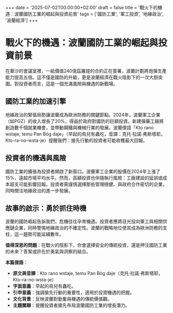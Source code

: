 
+++
date = '2025-07-02T00:00:00+02:00'
draft = false
title = '戰火下的機遇：波蘭國防工業的崛起與投資前景'
tags = ['國防工業', '軍工投資', '地緣政治', '波蘭經濟']
+++

# 戰火下的機遇：波蘭國防工業的崛起與投資前景

在華沙的會議室裡，一紙價值240億茲羅提的合約正在簽署，波蘭計劃將炮彈生產能力提高五倍。這不僅是國防的升級，更是波蘭經濟在戰火陰影下的一次大胆突圍。對投資者而言，這是一個充滿風險與機遇的新戰場。

## 國防工業的加速引擎

地緣政治的緊張局勢讓波蘭成為歐洲防務的關鍵節點。2024年，波蘭軍工企業（如PGZ）的收入增長了20%，得益於政府對國防的巨額投資。新建彈藥工廠將創造數千個就業機會，並帶動鋼鐵與機械行業的發展。波蘭俚語「Kto rano wstaje, temu Pan Bóg daje」（早起的鳥兒有蟲吃，音譯：克托·拉諾·弗斯塔耶，Kto-ra-no-wsta-je）提醒我們：搶先行動的投資者可能收穫最大回報。

## 投資者的機遇與風險

國防工業的擴張為投資者開啟了新窗口。波蘭軍工企業的股價在2024年上漲了15%，遠超市場平均水平。然而，高額投資也伴隨執行風險：工廠建設的延誤或成本超支可能影響回報。投資者需謹慎選擇那些管理穩健、與政府合作密切的企業，同時關注地緣政治的進一步發展。

## 故事的啟示：勇於抓住時機

波蘭的國防崛起告訴我們，危機往往孕育機遇。投資者應將目光投向軍工與相關供應鏈企業，同時警惕地緣政治的不確定性。波蘭的戰略地位使其成為歐洲防務的支柱，這一趨勢可能延續數年。

**值得深思的問題**：在戰火的陰影下，你會選擇安全的傳統投資，還是押注國防工業的未來？答案或許在於勇氣與洞察的結合。

**本篇俚語**：  
- **原文與音譯**：Kto rano wstaje, temu Pan Bóg daje（克托·拉諾·弗斯塔耶，Kto-ra-no-wsta-je）  
- **字面意義**：早起的鳥兒有蟲吃。  
- **引申意義**：強調搶先行動的重要性，適用於投資機遇的把握。  
- **文化背景**：反映波蘭對勤奮與機遇的傳統價值觀。  
- **主題關聯**：提醒投資者搶先布局波蘭國防工業的增長潛力。
